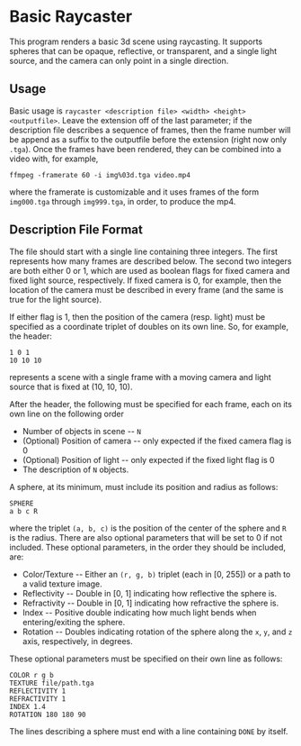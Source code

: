 # Basic Raycaster

This program renders a basic 3d scene using raycasting. It supports spheres that can be opaque, reflective, or transparent, and a single light source, and the camera can only point in a single direction.

## Usage

Basic usage is `raycaster <description file> <width> <height> <outputfile>`. Leave the extension off of the last parameter; if the description file describes a sequence of frames, then the frame number will be append as a suffix to the outputfile before the extension (right now only `.tga`). Once the frames have been rendered, they can be combined into a video with, for example,

`ffmpeg -framerate 60 -i img%03d.tga video.mp4`

where the framerate is customizable and it uses frames of the form `img000.tga` through `img999.tga`, in order, to produce the mp4.

## Description File Format

The file should start with a single line containing three integers. The first represents how many frames are described below. The second two integers are both either 0 or 1, which are used as boolean flags for fixed camera and fixed light source, respectively. If fixed camera is 0, for example, then the location of the camera must be described in every frame (and the same is true for the light source).

If either flag is 1, then the position of the camera (resp. light) must be specified as a coordinate triplet of doubles on its own line. So, for example, the header:

```
1 0 1
10 10 10
```

represents a scene with a single frame with a moving camera and light source that is fixed at (10, 10, 10).

After the header, the following must be specified for each frame, each on its own line on the following order

* Number of objects in scene -- `N`
* (Optional) Position of camera -- only expected if the fixed camera flag is 0
* (Optional) Position of light -- only expected if the fixed light flag is 0
* The description of `N` objects.

A sphere, at its minimum, must include its position and radius as follows:

```
SPHERE
a b c R
```

where the triplet `(a, b, c)` is the position of the center of the sphere and `R` is the radius. There are also optional parameters that will be set to 0 if not included. These optional parameters, in the order they should be included, are:

* Color/Texture -- Either an `(r, g, b)` triplet (each in [0, 255]) or a path to a valid texture image.
* Reflectivity -- Double in [0, 1] indicating how reflective the sphere is.
* Refractivity -- Double in [0, 1] indicating how refractive the sphere is.
* Index -- Positive double indicating how much light bends when entering/exiting the sphere. 
* Rotation -- Doubles indicating rotation of the sphere along the `x`, `y`, and `z` axis, respectively, in degrees.

These optional parameters must be specified on their own line as follows:

```
COLOR r g b
TEXTURE file/path.tga
REFLECTIVITY 1
REFRACTIVITY 1
INDEX 1.4
ROTATION 180 180 90
```

The lines describing a sphere must end with a line containing `DONE` by itself.